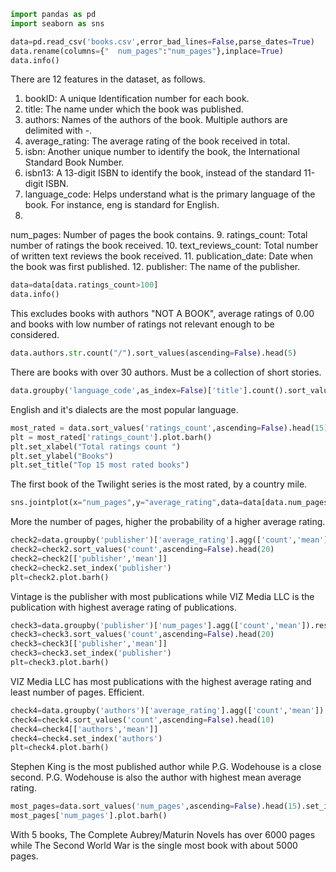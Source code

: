 ```python
import pandas as pd
import seaborn as sns
```

```python
data=pd.read_csv('books.csv',error_bad_lines=False,parse_dates=True)
data.rename(columns={"  num_pages":"num_pages"},inplace=True)
data.info()
```

There are 12 features in the dataset, as follows.
1.	bookID: A unique
Identification number for each book.
2.	title: The name under which the book was
published.
3.	authors: Names of the authors of the book. Multiple authors are
delimited with -.
4.	average_rating: The average rating of the book received in
total.
5.	isbn: Another unique number to identify the book, the International
Standard Book Number.
6.	isbn13: A 13-digit ISBN to identify the book, instead
of the standard 11-digit ISBN.
7.	language_code: Helps understand what is the
primary language of the book. For instance, eng is standard for English.
8.
num_pages: Number of pages the book contains.
9.	ratings_count: Total number of
ratings the book received.
10.	text_reviews_count: Total number of written text
reviews the book received.
11.	publication_date: Date when the book was first
published.
12.	publisher: The name of the publisher.

```python
data=data[data.ratings_count>100]
data.info()
```

This excludes books with authors "NOT A BOOK", average ratings of 0.00 and books
with low number of ratings not relevant enough to be considered.

```python
data.authors.str.count("/").sort_values(ascending=False).head(5)
```

There are books with over 30 authors. Must be a collection of short stories.

```python
data.groupby('language_code',as_index=False)['title'].count().sort_values('title',ascending=False).head(15).set_index('language_code').plot.bar().set_xlabel("Languages")
```

English and it's dialects are the most popular language.

```python
most_rated = data.sort_values('ratings_count',ascending=False).head(15).set_index('title')
plt = most_rated['ratings_count'].plot.barh()
plt.set_xlabel("Total ratings count ")
plt.set_ylabel("Books")
plt.set_title("Top 15 most rated books")
```

The first book of the Twilight series is the most rated, by a country mile.

```python
sns.jointplot(x="num_pages",y="average_rating",data=data[data.num_pages<2000])
```

More the number of pages, higher the probability of a higher average rating.

```python
check2=data.groupby('publisher')['average_rating'].agg(['count','mean']).reset_index()
check2=check2.sort_values('count',ascending=False).head(20)
check2=check2[['publisher','mean']]
check2=check2.set_index('publisher')
plt=check2.plot.barh()
```

Vintage is the publisher with most publications while VIZ Media LLC is the
publication with highest average rating of publications.

```python
check3=data.groupby('publisher')['num_pages'].agg(['count','mean']).reset_index()
check3=check3.sort_values('count',ascending=False).head(20)
check3=check3[['publisher','mean']]
check3=check3.set_index('publisher')
plt=check3.plot.barh()
```

VIZ Media LLC has most publications with the highest average rating and least
number of pages. Efficient.

```python
check4=data.groupby('authors')['average_rating'].agg(['count','mean']).reset_index()
check4=check4.sort_values('count',ascending=False).head(10)
check4=check4[['authors','mean']]
check4=check4.set_index('authors')
plt=check4.plot.barh()
```

Stephen King is the most published author while P.G. Wodehouse is a close
second. P.G. Wodehouse is also the author with highest mean average rating.

```python
most_pages=data.sort_values('num_pages',ascending=False).head(15).set_index('title')
most_pages['num_pages'].plot.barh()
```

With 5 books, The Complete Aubrey/Maturin Novels has over 6000 pages while The
Second World War is the single most book with about 5000 pages.
